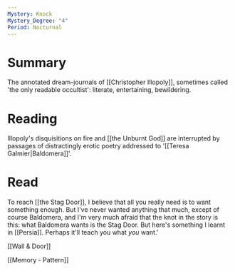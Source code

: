 ```yaml
---
Mystery: Knock
Mystery_Degree: "4"
Period: Nocturnal
---
```

# Summary
The annotated dream-journals of [[Christopher Illopoly]], sometimes called 'the only readable occultist': literate, entertaining, bewildering.
# Reading
Illopoly's disquisitions on fire and [[the Unburnt God]] are interrupted by passages of distractingly erotic poetry addressed to '[[Teresa Galmier|Baldomera]]'.
# Read
To reach [[the Stag Door]], I believe that all you really need is to want something enough. But I've never wanted anything that much, except of course Baldomera, and I'm very much afraid that the knot in the story is this: what Baldomera wants is the Stag Door. But here's something I learnt in [[Persia]]. Perhaps it'll teach you what *you* want.'

[[Wall & Door]]

[[Memory - Pattern]]
